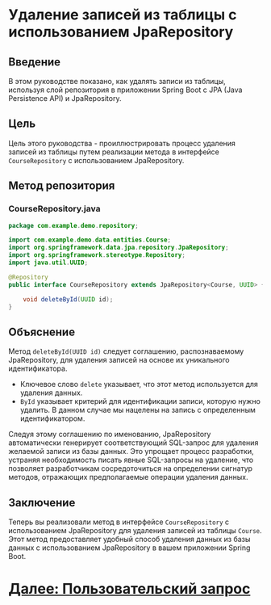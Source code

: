 # Удаление записей из таблицы с использованием JpaRepository

## Введение

В этом руководстве показано, как удалять записи из таблицы, используя слой репозитория в приложении Spring Boot с JPA (Java Persistence API) и JpaRepository.

## Цель

Цель этого руководства - проиллюстрировать процесс удаления записей из таблицы путем реализации метода в интерфейсе `CourseRepository` с использованием JpaRepository.

## Метод репозитория

### CourseRepository.java

```java
package com.example.demo.repository;

import com.example.demo.data.entities.Course;
import org.springframework.data.jpa.repository.JpaRepository;
import org.springframework.stereotype.Repository;
import java.util.UUID;

@Repository
public interface CourseRepository extends JpaRepository<Course, UUID> {

    void deleteById(UUID id);
}
```

## Объяснение

Метод `deleteById(UUID id)` следует соглашению, распознаваемому JpaRepository, для удаления записей на основе их уникального идентификатора.

- Ключевое слово `delete` указывает, что этот метод используется для удаления данных.
- `ById` указывает критерий для идентификации записи, которую нужно удалить. В данном случае мы нацелены на запись с определенным идентификатором.

Следуя этому соглашению по именованию, JpaRepository автоматически генерирует соответствующий SQL-запрос для удаления желаемой записи из базы данных. Это упрощает процесс разработки, устраняя необходимость писать явные SQL-запросы на удаление, что позволяет разработчикам сосредоточиться на определении сигнатур методов, отражающих предполагаемые операции удаления данных.

## Заключение

Теперь вы реализовали метод в интерфейсе `CourseRepository` с использованием JpaRepository для удаления записей из таблицы `Course`. Этот метод предоставляет удобный способ удаления данных из базы данных с использованием JpaRepository в вашем приложении Spring Boot.

# [Далее: Пользовательский запрос](query.md)
